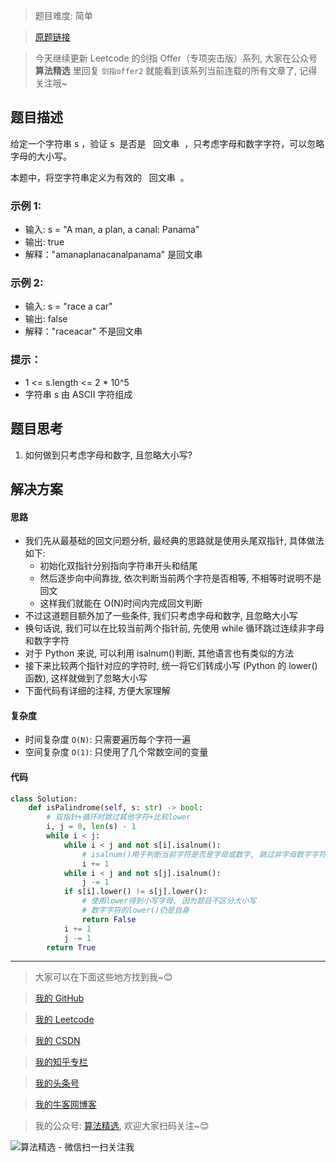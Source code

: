 > 题目难度: 简单

> [原题链接](https://leetcode.cn/problems/XltzEq)

> 今天继续更新 Leetcode 的剑指 Offer（专项突击版）系列, 大家在公众号 **算法精选** 里回复 `剑指offer2` 就能看到该系列当前连载的所有文章了, 记得关注哦~

## 题目描述

给定一个字符串 s ，验证 s  是否是   回文串  ，只考虑字母和数字字符，可以忽略字母的大小写。

本题中，将空字符串定义为有效的   回文串  。

### 示例 1:

- 输入: s = "A man, a plan, a canal: Panama"
- 输出: true
- 解释："amanaplanacanalpanama" 是回文串

### 示例 2:

- 输入: s = "race a car"
- 输出: false
- 解释："raceacar" 不是回文串

### 提示：

- 1 <= s.length <= 2 \* 10^5
- 字符串 s 由 ASCII 字符组成

## 题目思考

1. 如何做到只考虑字母和数字, 且忽略大小写?

## 解决方案

#### 思路

- 我们先从最基础的回文问题分析, 最经典的思路就是使用头尾双指针, 具体做法如下:
  - 初始化双指针分别指向字符串开头和结尾
  - 然后逐步向中间靠拢, 依次判断当前两个字符是否相等, 不相等时说明不是回文
  - 这样我们就能在 O(N)时间内完成回文判断
- 不过这道题目额外加了一些条件, 我们只考虑字母和数字, 且忽略大小写
- 换句话说, 我们可以在比较当前两个指针前, 先使用 while 循环跳过连续非字母和数字字符
- 对于 Python 来说, 可以利用 isalnum()判断, 其他语言也有类似的方法
- 接下来比较两个指针对应的字符时, 统一将它们转成小写 (Python 的 lower()函数), 这样就做到了忽略大小写
- 下面代码有详细的注释, 方便大家理解

#### 复杂度

- 时间复杂度 `O(N)`: 只需要遍历每个字符一遍
- 空间复杂度 `O(1)`: 只使用了几个常数空间的变量

#### 代码

```python
class Solution:
    def isPalindrome(self, s: str) -> bool:
        # 双指针+循环时跳过其他字符+比较lower
        i, j = 0, len(s) - 1
        while i < j:
            while i < j and not s[i].isalnum():
                # isalnum()用于判断当前字符是否是字母或数字, 跳过非字母数字字符
                i += 1
            while i < j and not s[j].isalnum():
                j -= 1
            if s[i].lower() != s[j].lower():
                # 使用lower得到小写字母, 因为题目不区分大小写
                # 数字字符的lower()仍是自身
                return False
            i += 1
            j -= 1
        return True
```

---

> 大家可以在下面这些地方找到我~😊

> [我的 GitHub](https://github.com/zjulyx)

> [我的 Leetcode](https://leetcode-cn.com/u/suibianfahui/)

> [我的 CSDN](https://me.csdn.net/zjulyx1993)

> [我的知乎专栏](https://zhuanlan.zhihu.com/c_1242508721932464128)

> [我的头条号](https://www.toutiao.com/c/user/1090304683804520/#mid=1671643017345028)

> [我的牛客网博客](https://blog.nowcoder.net/zjulyx)

> 我的公众号: [算法精选](https://mp.weixin.qq.com/s?__biz=MzA5MDk1MjI5MA==&mid=2247484158&idx=1&sn=90176bac32cf7af40e4074c721fd8a95&chksm=900285f3a7750ce5a068c9c9773781461819633f2fd60533732637ec9520c908371ebc218d49&scene=178&cur_album_id=1386231241346859009#rd), 欢迎大家扫码关注~😊

![算法精选 - 微信扫一扫关注我](https://pic1.zhimg.com/80/v2-7c988a7b35886df51596ef23616764ac_1440w.jpg)

